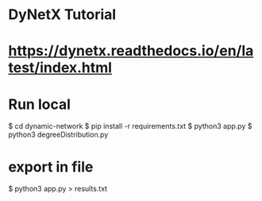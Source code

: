 # DyNetX Tutorial
# https://dynetx.readthedocs.io/en/latest/index.html

# Run local
$ cd dynamic-network
$ pip install -r requirements.txt
$ python3 app.py
$ python3 degreeDistribution.py
# export in file
$ python3 app.py > results.txt
